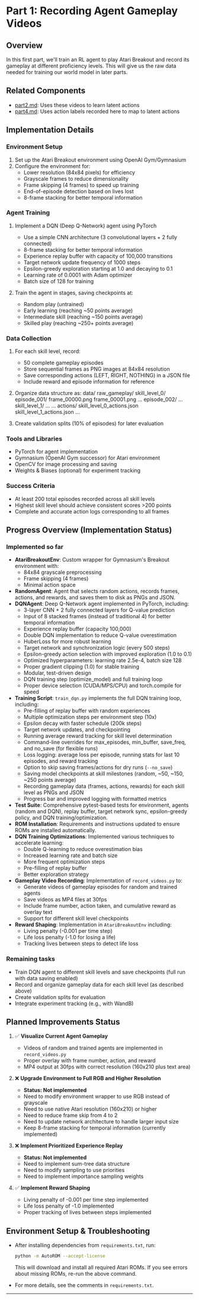 # Part 1: Recording Agent Gameplay Videos

## Overview
In this first part, we'll train an RL agent to play Atari Breakout and record its gameplay at different proficiency levels. This will give us the raw data needed for training our world model in later parts.

## Related Components
- [part2.md](part2.md): Uses these videos to learn latent actions
- [part4.md](part4.md): Uses action labels recorded here to map to latent actions

## Implementation Details

### Environment Setup
1. Set up the Atari Breakout environment using OpenAI Gym/Gymnasium
2. Configure the environment for:
   - Lower resolution (84x84 pixels) for efficiency
   - Grayscale frames to reduce dimensionality
   - Frame skipping (4 frames) to speed up training
   - End-of-episode detection based on lives lost
   - 8-frame stacking for better temporal information

### Agent Training
1. Implement a DQN (Deep Q-Network) agent using PyTorch
   - Use a simple CNN architecture (3 convolutional layers + 2 fully connected)
   - 8-frame stacking for better temporal information
   - Experience replay buffer with capacity of 100,000 transitions
   - Target network update frequency of 1000 steps
   - Epsilon-greedy exploration starting at 1.0 and decaying to 0.1
   - Learning rate of 0.0001 with Adam optimizer
   - Batch size of 128 for training

2. Train the agent in stages, saving checkpoints at:
   - Random play (untrained)
   - Early learning (reaching ~50 points average)
   - Intermediate skill (reaching ~150 points average)
   - Skilled play (reaching ~250+ points average)

### Data Collection
1. For each skill level, record:
   - 50 complete gameplay episodes
   - Store sequential frames as PNG images at 84x84 resolution
   - Save corresponding actions (LEFT, RIGHT, NOTHING) in a JSON file
   - Include reward and episode information for reference

2. Organize data structure as:
data/
  raw_gameplay/
    skill_level_0/
      episode_001/
        frame_00000.png
        frame_00001.png
        ...
      episode_002/
        ...
    skill_level_1/
      ...
    ...
  actions/
    skill_level_0_actions.json
    skill_level_1_actions.json
    ...

3. Create validation splits (10% of episodes) for later evaluation

### Tools and Libraries
- PyTorch for agent implementation
- Gymnasium (OpenAI Gym successor) for Atari environment
- OpenCV for image processing and saving
- Weights & Biases (optional) for experiment tracking

### Success Criteria
- At least 200 total episodes recorded across all skill levels
- Highest skill level should achieve consistent scores >200 points
- Complete and accurate action logs corresponding to all frames

## Progress Overview (Implementation Status)

### Implemented so far
- **AtariBreakoutEnv**: Custom wrapper for Gymnasium's Breakout environment with:
  - 84x84 grayscale preprocessing
  - Frame skipping (4 frames)
  - Minimal action space
- **RandomAgent**: Agent that selects random actions, records frames, actions, and rewards, and saves them to disk as PNGs and JSON.
- **DQNAgent**: Deep Q-Network agent implemented in PyTorch, including:
  - 3-layer CNN + 2 fully connected layers for Q-value prediction
  - Input of 8 stacked frames (instead of traditional 4) for better temporal information
  - Experience replay buffer (capacity 100,000)
  - Double DQN implementation to reduce Q-value overestimation
  - HuberLoss for more robust learning
  - Target network and synchronization logic (every 500 steps)
  - Epsilon-greedy action selection with improved exploration (1.0 to 0.1)
  - Optimized hyperparameters: learning rate 2.5e-4, batch size 128
  - Proper gradient clipping (1.0) for stable training
  - Modular, test-driven design
  - DQN training step (optimize_model) and full training loop
  - Proper device selection (CUDA/MPS/CPU) and torch.compile for speed
- **Training Script**: `train_dqn.py` implements the full DQN training loop, including:
  - Pre-filling of replay buffer with random experiences
  - Multiple optimization steps per environment step (10x)
  - Epsilon decay with faster schedule (200k steps)
  - Target network updates, and checkpointing
  - Running average reward tracking for skill level determination
  - Command-line overrides for max_episodes, min_buffer, save_freq, and no_save (for flexible runs)
  - Loss logging: average loss per episode, running stats for last 10 episodes, and reward tracking
  - Option to skip saving frames/actions for dry runs (`--no_save`)
  - Saving model checkpoints at skill milestones (random, ~50, ~150, ~250 points average)
  - Recording gameplay data (frames, actions, rewards) for each skill level as PNGs and JSON
  - Progress bar and improved logging with formatted metrics
- **Test Suite**: Comprehensive pytest-based tests for environment, agents (random and DQN), replay buffer, target network sync, epsilon-greedy policy, and DQN training/optimization.
- **ROM Installation**: Requirements and instructions updated to ensure ROMs are installed automatically.
- **DQN Training Optimizations**: Implemented various techniques to accelerate learning:
  - Double Q-learning to reduce overestimation bias
  - Increased learning rate and batch size
  - More frequent optimization steps
  - Pre-filling of replay buffer
  - Better exploration strategy
- **Gameplay Video Recording**: Implementation of `record_videos.py` to:
  - Generate videos of gameplay episodes for random and trained agents
  - Save videos as MP4 files at 30fps
  - Include frame number, action taken, and cumulative reward as overlay text
  - Support for different skill level checkpoints
- **Reward Shaping**: Implementation in `AtariBreakoutEnv` including:
  - Living penalty (-0.001 per time step)
  - Life loss penalty (-1.0 for losing a life)
  - Tracking lives between steps to detect life loss

### Remaining tasks
- Train DQN agent to different skill levels and save checkpoints (full run with data saving enabled)
- Record and organize gameplay data for each skill level (as described above)
- Create validation splits for evaluation
- Integrate experiment tracking (e.g., with WandB)

## Planned Improvements Status

1. ✅ **Visualize Current Agent Gameplay**
   - Videos of random and trained agents are implemented in `record_videos.py`
   - Proper overlay with frame number, action, and reward
   - MP4 output at 30fps with correct resolution (160x210 plus text area)

2. ❌ **Upgrade Environment to Full RGB and Higher Resolution**
   - **Status: Not implemented**
   - Need to modify environment wrapper to use RGB instead of grayscale
   - Need to use native Atari resolution (160x210) or higher
   - Need to reduce frame skip from 4 to 2
   - Need to update network architecture to handle larger input size
   - Keep 8-frame stacking for temporal information (currently implemented)

3. ❌ **Implement Prioritized Experience Replay**
   - **Status: Not implemented**
   - Need to implement sum-tree data structure
   - Need to modify sampling to use priorities
   - Need to implement importance sampling weights

4. ✅ **Implement Reward Shaping**
   - Living penalty of -0.001 per time step implemented
   - Life loss penalty of -1.0 implemented
   - Proper tracking of lives between steps implemented

## Environment Setup & Troubleshooting

- After installing dependencies from `requirements.txt`, run:
  
  ```bash
  python -m AutoROM --accept-license
  ```
  This will download and install all required Atari ROMs. If you see errors about missing ROMs, re-run the above command.
- For more details, see the comments in `requirements.txt`.

---